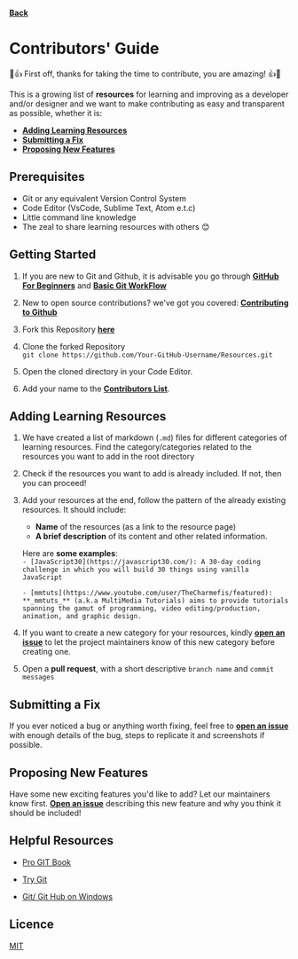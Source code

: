 **[Back](/README.md/)**
# Contributors' Guide

💪👍 First off, thanks for taking the time to contribute, you are amazing! 👍💪

This is a growing list of **resources** for learning and improving as a developer and/or designer and we want to make contributing as easy and transparent as possible, whether it is:

- [**Adding Learning Resources**](#Adding-Learning-Resources)
- [**Submitting a Fix**](#Submitting-a-Fix)
- [**Proposing New Features**](#Proposing-New-Features)

## Prerequisites

- Git or any equivalent Version Control System
- Code Editor (VsCode, Sublime Text, Atom e.t.c)
- Little command line knowledge
- The zeal to share learning resources with others :blush:

## Getting Started

1. If you are new to Git and Github, it is advisable you go through
    [**GitHub For Beginners**](http://readwrite.com/2013/09/30/understanding-github-a-journey-for-beginners-part-1/) and [**Basic Git WorkFlow**](https://guides.github.com/introduction/flow/index.html)

2. New to open source contributions? we've got you covered: [**Contributing to Github**](Contributing_to_GitHub.md)
    
3. Fork this Repository [**here**](https://github.com/Devs-Dungeon/Resources/fork)

4. Clone the forked Repository <br>
    `git clone https://github.com/Your-GitHub-Username/Resources.git`

5. Open the cloned directory in your Code Editor.

6. Add your name to the [**Contributors List**](CONTRIBUTORS.md).

## Adding Learning Resources

1. We have created a list of markdown (`.md`) files for different categories of learning resources. Find the category/categories related to the resources you want to add in the root directory

2. Check if the resources you want to add is already included. If not, then you can proceed!

3. Add your resources at the end, follow the pattern of the already existing resources. It should include:
    * **Name** of the resources (as a link to the resource page)
    * **A brief description** of its content and other related information.

    Here are **some examples**: <br>
    `- [JavaScript30](https://javascript30.com/): A 30-day coding challenge in which you will build 30 things using vanilla JavaScript`

    `- [mmtuts](https://www.youtube.com/user/TheCharmefis/featured): **_mmtuts_** (a.k.a MultiMedia Tutorials) aims to provide tutorials spanning the gamut of programming, video editing/production, animation, and graphic design.`

4. If you want to create a new category for your resources, kindly [**open an issue**](https://github.com/Devs-Dungeon/Resources/issues) to let the project maintainers know of this new category before creating one.

5. Open a **pull request**, with a short descriptive `branch name` and `commit messages` 


## Submitting a Fix

If you ever noticed a bug or anything worth fixing, feel free to [**open an issue**](https://github.com/Devs-Dungeon/Resources/issues) with enough details of the bug, steps to replicate it and screenshots if possible. 

## Proposing New Features

Have some new exciting features you'd like to add? Let our maintainers know first. [**Open an issue**](https://github.com/Devs-Dungeon/Resources/issues) describing this new feature and why you think it should be included!

## Helpful Resources

- [Pro GIT Book](https://git-scm.com/book/en/v2)

- [Try Git](https://try.github.io/)

- [Git/ Git Hub on Windows](https://www.youtube.com/watch?v=J_Clau1bYco)

## Licence
[MIT](https://opensource.org/licenses/MIT)

